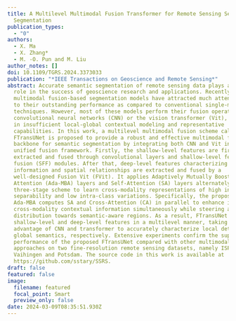 ```yaml
---
title: A Multilevel Multimodal Fusion Transformer for Remote Sensing Semantic
  Segmentation
publication_types:
  - "0"
authors:
  - X. Ma
  - X. Zhang*
  - M. -O. Pun and M. Liu
author_notes: []
doi: 10.1109/TGRS.2024.3373033
publication: "*IEEE Transactions on Geoscience and Remote Sensing*"
abstract: Accurate semantic segmentation of remote sensing data plays a crucial
  role in the success of geoscience research and applications. Recently,
  multimodal fusion-based segmentation models have attracted much attention due
  to their outstanding performance as compared to conventional single-modal
  techniques. However, most of these models perform their fusion operation using
  convolutional neural networks (CNN) or the vision transformer (Vit), resulting
  in insufficient local-global contextual modeling and representative
  capabilities. In this work, a multilevel multimodal fusion scheme called
  FTransUNet is proposed to provide a robust and effective multimodal fusion
  backbone for semantic segmentation by integrating both CNN and Vit into one
  unified fusion framework. Firstly, the shallow-level features are first
  extracted and fused through convolutional layers and shallow-level feature
  fusion (SFF) modules. After that, deep-level features characterizing semantic
  information and spatial relationships are extracted and fused by a
  well-designed Fusion Vit (FVit). It applies Adaptively Mutually Boosted
  Attention (Ada-MBA) layers and Self-Attention (SA) layers alternately in a
  three-stage scheme to learn cross-modality representations of high inter-class
  separability and low intra-class variations. Specifically, the proposed
  Ada-MBA computes SA and Cross-Attention (CA) in parallel to enhance intra- and
  cross-modality contextual information simultaneously while steering attention
  distribution towards semantic-aware regions. As a result, FTransUNet can fuse
  shallow-level and deep-level features in a multilevel manner, taking full
  advantage of CNN and transformer to accurately characterize local details and
  global semantics, respectively. Extensive experiments confirm the superior
  performance of the proposed FTransUNet compared with other multimodal fusion
  approaches on two fine-resolution remote sensing datasets, namely ISPRS
  Vaihingen and Potsdam. The source code in this work is available at
  https://github.com/sstary/SSRS.
draft: false
featured: false
image:
  filename: featured
  focal_point: Smart
  preview_only: false
date: 2024-03-09T08:35:51.930Z
---
```

